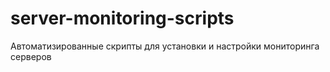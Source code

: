 # server-monitoring-scripts
Автоматизированные скрипты для установки и настройки мониторинга серверов
